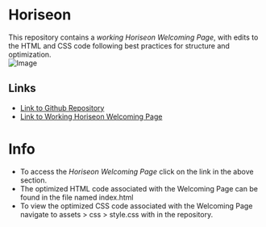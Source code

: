 # Horiseon

This repository contains a *working Horiseon Welcoming Page*, with edits to the HTML and CSS code following best practices for structure and optimization.   
![Image](https://i.imgur.com/jOh6wB1.png)

## Links
* [Link to Github Repository](https://github.com/Steffen568/Horiseon)
* [Link to Working Horiseon Welcoming Page](https://steffen568.github.io/Horiseon/#social-media-marketing)

# Info
* To access the *Horiseon Welcoming Page* click on the link in the above section.
* The optimized HTML code associated with the Welcoming Page can be found in the file named index.html
* To view the optimized CSS code associated with the Welcoming Page navigate to assets > css >  style.css with in the repository.





